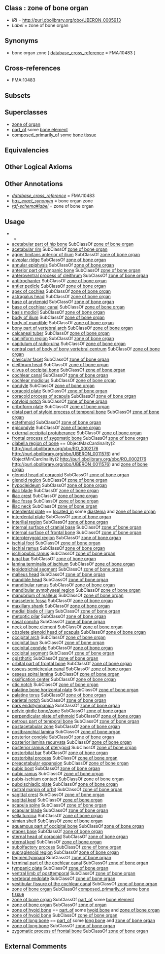 
## Class : zone of bone organ

 * *IRI* = http://purl.obolibrary.org/obo/UBERON_0005913
 * *Label* = zone of bone organ

## Synonyms

 * bone organ zone [ [database_cross_reference](../../ef/oboInOwl#hasDbXref.md) = FMA:10483 ]

## Cross-references

 * FMA:10483

## Subsets


## Superclasses

 * [zone of organ](../../UBERON/44/UBERON_0034944.md)
 * [part_of](../../BFO/50/BFO_0000050.md) some [bone element](../../UBERON/74/UBERON_0001474.md)
 * [composed_primarily_of](../../RO/73/RO_0002473.md) some [bone tissue](../../UBERON/81/UBERON_0002481.md)

## Equivalencies


## Other Logical Axioms


## Other Annotations

 * *[database_cross_reference](../../ef/oboInOwl#hasDbXref.md)* = FMA:10483
 * *[has_exact_synonym](../../ym/oboInOwl#hasExactSynonym.md)* = bone organ zone
 * *[rdf-schema#label](../../el/rdf-schema#label.md)* = zone of bone organ

## Usage

 * -
 * [acetabular part of hip bone](../../UBERON/69/UBERON_0001269.md) SubClassOf [zone of bone organ](../../UBERON/13/UBERON_0005913.md)
 * [acetabular rim](../../UBERON/02/UBERON_0006802.md) SubClassOf [zone of bone organ](../../UBERON/13/UBERON_0005913.md)
 * [agger limitans anterior of ilium](../../UBERON/66/UBERON_3000866.md) SubClassOf [zone of bone organ](../../UBERON/13/UBERON_0005913.md)
 * [alveolar ridge](../../UBERON/03/UBERON_0004103.md) SubClassOf [zone of bone organ](../../UBERON/13/UBERON_0005913.md)
 * [annular epiphysis](../../UBERON/76/UBERON_0006776.md) SubClassOf [zone of bone organ](../../UBERON/13/UBERON_0005913.md)
 * [anterior part of tympanic bone](../../UBERON/73/UBERON_0013173.md) SubClassOf [zone of bone organ](../../UBERON/13/UBERON_0005913.md)
 * [anteroventral process of cleithrum](../../UBERON/26/UBERON_4200226.md) SubClassOf [zone of bone organ](../../UBERON/13/UBERON_0005913.md)
 * [antitrochanter](../../UBERON/30/UBERON_4200030.md) SubClassOf [zone of bone organ](../../UBERON/13/UBERON_0005913.md)
 * [antler pedicle](../../UBERON/59/UBERON_0012459.md) SubClassOf [zone of bone organ](../../UBERON/13/UBERON_0005913.md)
 * [apex of cochlea](../../UBERON/19/UBERON_0002819.md) SubClassOf [zone of bone organ](../../UBERON/13/UBERON_0005913.md)
 * [astragalus head](../../UBERON/81/UBERON_4200181.md) SubClassOf [zone of bone organ](../../UBERON/13/UBERON_0005913.md)
 * [base of arytenoid](../../UBERON/26/UBERON_0006326.md) SubClassOf [zone of bone organ](../../UBERON/13/UBERON_0005913.md)
 * [base of cochlear canal](../../UBERON/26/UBERON_0014626.md) SubClassOf [zone of bone organ](../../UBERON/13/UBERON_0005913.md)
 * [basis modioli](../../UBERON/24/UBERON_0014624.md) SubClassOf [zone of bone organ](../../UBERON/13/UBERON_0005913.md)
 * [body of ilium](../../UBERON/47/UBERON_0010747.md) SubClassOf [zone of bone organ](../../UBERON/13/UBERON_0005913.md)
 * [body of mandible](../../UBERON/09/UBERON_0011309.md) SubClassOf [zone of bone organ](../../UBERON/13/UBERON_0005913.md)
 * [bony part of vertebral arch](../../UBERON/19/UBERON_0016419.md) SubClassOf [zone of bone organ](../../UBERON/13/UBERON_0005913.md)
 * [calcaneal tuber](../../UBERON/18/UBERON_4200018.md) SubClassOf [zone of bone organ](../../UBERON/13/UBERON_0005913.md)
 * [caniniform region](../../UBERON/73/UBERON_0018273.md) SubClassOf [zone of bone organ](../../UBERON/13/UBERON_0005913.md)
 * [capitulum of radio-ulna](../../UBERON/62/UBERON_3010262.md) SubClassOf [zone of bone organ](../../UBERON/13/UBERON_0005913.md)
 * [central part of body of bony vertebral centrum](../../UBERON/12/UBERON_0016412.md) SubClassOf [zone of bone organ](../../UBERON/13/UBERON_0005913.md)
 * [clavicular facet](../../UBERON/78/UBERON_4200078.md) SubClassOf [zone of bone organ](../../UBERON/13/UBERON_0005913.md)
 * [cleithrum head](../../UBERON/33/UBERON_4200033.md) SubClassOf [zone of bone organ](../../UBERON/13/UBERON_0005913.md)
 * [clivus of occipital bone](../../UBERON/08/UBERON_0004108.md) SubClassOf [zone of bone organ](../../UBERON/13/UBERON_0005913.md)
 * [cochlear canal](../../UBERON/06/UBERON_0006106.md) SubClassOf [zone of bone organ](../../UBERON/13/UBERON_0005913.md)
 * [cochlear modiolus](../../UBERON/23/UBERON_0006723.md) SubClassOf [zone of bone organ](../../UBERON/13/UBERON_0005913.md)
 * [condyle](../../UBERON/79/UBERON_0009979.md) SubClassOf [zone of bone organ](../../UBERON/13/UBERON_0005913.md)
 * [coracoid plate](../../UBERON/02/UBERON_4200002.md) SubClassOf [zone of bone organ](../../UBERON/13/UBERON_0005913.md)
 * [coracoid process of scapula](../../UBERON/33/UBERON_0006633.md) SubClassOf [zone of bone organ](../../UBERON/13/UBERON_0005913.md)
 * [cotyloid notch](../../UBERON/51/UBERON_4200051.md) SubClassOf [zone of bone organ](../../UBERON/13/UBERON_0005913.md)
 * [cribriform plate](../../UBERON/46/UBERON_0004546.md) SubClassOf [zone of bone organ](../../UBERON/13/UBERON_0005913.md)
 * [distal part of styloid process of temporal bone](../../UBERON/55/UBERON_0001755.md) SubClassOf [zone of bone organ](../../UBERON/13/UBERON_0005913.md)
 * [ectethmoid](../../UBERON/89/UBERON_0010889.md) SubClassOf [zone of bone organ](../../UBERON/13/UBERON_0005913.md)
 * [epicondyle](../../UBERON/78/UBERON_0009978.md) SubClassOf [zone of bone organ](../../UBERON/13/UBERON_0005913.md)
 * [external occipital protuberance](../../UBERON/69/UBERON_0013469.md) SubClassOf [zone of bone organ](../../UBERON/13/UBERON_0005913.md)
 * [frontal process of zygomatic bone](../../UBERON/10/UBERON_0012110.md) SubClassOf [zone of bone organ](../../UBERON/13/UBERON_0005913.md)
 * [glabella region of bone](../../UBERON/40/UBERON_0016440.md) == ObjectMaxCardinality(2 <http://purl.obolibrary.org/obo/RO_0002176> <http://purl.obolibrary.org/obo/UBERON_0011576>) and ObjectMinCardinality(2 <http://purl.obolibrary.org/obo/RO_0002176> <http://purl.obolibrary.org/obo/UBERON_0011576>) and [zone of bone organ](../../UBERON/13/UBERON_0005913.md)
 * [glenoid head of coracoid](../../UBERON/14/UBERON_3000814.md) SubClassOf [zone of bone organ](../../UBERON/13/UBERON_0005913.md)
 * [glenoid region](../../UBERON/19/UBERON_4300119.md) SubClassOf [zone of bone organ](../../UBERON/13/UBERON_0005913.md)
 * [hypocleideum](../../UBERON/81/UBERON_4200081.md) SubClassOf [zone of bone organ](../../UBERON/13/UBERON_0005913.md)
 * [iliac blade](../../UBERON/46/UBERON_0010746.md) SubClassOf [zone of bone organ](../../UBERON/13/UBERON_0005913.md)
 * [iliac crest](../../UBERON/37/UBERON_0014437.md) SubClassOf [zone of bone organ](../../UBERON/13/UBERON_0005913.md)
 * [iliac fossa](../../UBERON/15/UBERON_0011015.md) SubClassOf [zone of bone organ](../../UBERON/13/UBERON_0005913.md)
 * [iliac neck](../../UBERON/86/UBERON_4200086.md) SubClassOf [zone of bone organ](../../UBERON/13/UBERON_0005913.md)
 * [interdental plate](../../UBERON/35/UBERON_0013135.md) == [located_in](../../RO/25/RO_0001025.md) some [diastema](../../UBERON/11/UBERON_0012111.md) and [zone of bone organ](../../UBERON/13/UBERON_0005913.md)
 * [interdental plate](../../UBERON/35/UBERON_0013135.md) SubClassOf [zone of bone organ](../../UBERON/13/UBERON_0005913.md)
 * [interilial region](../../UBERON/82/UBERON_3000882.md) SubClassOf [zone of bone organ](../../UBERON/13/UBERON_0005913.md)
 * [internal surface of cranial base](../../UBERON/92/UBERON_0017692.md) SubClassOf [zone of bone organ](../../UBERON/13/UBERON_0005913.md)
 * [internal surface of frontal bone](../../UBERON/90/UBERON_0017690.md) SubClassOf [zone of bone organ](../../UBERON/13/UBERON_0005913.md)
 * [interpterygoid region](../../UBERON/29/UBERON_0018329.md) SubClassOf [zone of bone organ](../../UBERON/13/UBERON_0005913.md)
 * [ischial foot](../../UBERON/98/UBERON_4200098.md) SubClassOf [zone of bone organ](../../UBERON/13/UBERON_0005913.md)
 * [ischial ramus](../../UBERON/41/UBERON_0014441.md) SubClassOf [zone of bone organ](../../UBERON/13/UBERON_0005913.md)
 * [ischiopubic ramus](../../UBERON/40/UBERON_0014440.md) SubClassOf [zone of bone organ](../../UBERON/13/UBERON_0005913.md)
 * [jugal bar](../../UBERON/32/UBERON_0018332.md) SubClassOf [zone of bone organ](../../UBERON/13/UBERON_0005913.md)
 * [lamina terminalis of ischium](../../UBERON/98/UBERON_0014898.md) SubClassOf [zone of bone organ](../../UBERON/13/UBERON_0005913.md)
 * [lepidotrichial segment](../../UBERON/08/UBERON_4300108.md) SubClassOf [zone of bone organ](../../UBERON/13/UBERON_0005913.md)
 * [malleus head](../../UBERON/42/UBERON_0005342.md) SubClassOf [zone of bone organ](../../UBERON/13/UBERON_0005913.md)
 * [mandible head](../../UBERON/58/UBERON_0004658.md) SubClassOf [zone of bone organ](../../UBERON/13/UBERON_0005913.md)
 * [mandibular ramus](../../UBERON/01/UBERON_0000401.md) SubClassOf [zone of bone organ](../../UBERON/13/UBERON_0005913.md)
 * [mandibular symphyseal region](../../UBERON/42/UBERON_0018542.md) SubClassOf [zone of bone organ](../../UBERON/13/UBERON_0005913.md)
 * [manubrium of malleus](../../UBERON/22/UBERON_0006722.md) SubClassOf [zone of bone organ](../../UBERON/13/UBERON_0005913.md)
 * [masseteric fossa](../../UBERON/10/UBERON_0011310.md) SubClassOf [zone of bone organ](../../UBERON/13/UBERON_0005913.md)
 * [maxillary shank](../../UBERON/36/UBERON_0018336.md) SubClassOf [zone of bone organ](../../UBERON/13/UBERON_0005913.md)
 * [medial blade of ilium](../../UBERON/00/UBERON_4200000.md) SubClassOf [zone of bone organ](../../UBERON/13/UBERON_0005913.md)
 * [metoptic pilar](../../UBERON/06/UBERON_0006006.md) SubClassOf [zone of bone organ](../../UBERON/13/UBERON_0005913.md)
 * [nasal concha](../../UBERON/62/UBERON_0001762.md) SubClassOf [zone of bone organ](../../UBERON/13/UBERON_0005913.md)
 * [neck of bone element](../../UBERON/64/UBERON_0018664.md) SubClassOf [zone of bone organ](../../UBERON/13/UBERON_0005913.md)
 * [obsolete glenoid head of scapula](../../UBERON/85/UBERON_4200085.md) SubClassOf [zone of bone organ](../../UBERON/13/UBERON_0005913.md)
 * [occipital arch](../../UBERON/42/UBERON_3010142.md) SubClassOf [zone of bone organ](../../UBERON/13/UBERON_0005913.md)
 * [occipital bun](../../UBERON/27/UBERON_0013427.md) SubClassOf [zone of bone organ](../../UBERON/13/UBERON_0005913.md)
 * [occipital condyle](../../UBERON/11/UBERON_0006811.md) SubClassOf [zone of bone organ](../../UBERON/13/UBERON_0005913.md)
 * [occipital segment](../../UBERON/32/UBERON_3010832.md) SubClassOf [zone of bone organ](../../UBERON/13/UBERON_0005913.md)
 * [opisthotic](../../UBERON/10/UBERON_0010910.md) SubClassOf [zone of bone organ](../../UBERON/13/UBERON_0005913.md)
 * [orbital part of frontal bone](../../UBERON/27/UBERON_0011627.md) SubClassOf [zone of bone organ](../../UBERON/13/UBERON_0005913.md)
 * [osseus semicircular canal](../../UBERON/33/UBERON_0007833.md) SubClassOf [zone of bone organ](../../UBERON/13/UBERON_0005913.md)
 * [osseus spiral lamina](../../UBERON/24/UBERON_0006724.md) SubClassOf [zone of bone organ](../../UBERON/13/UBERON_0005913.md)
 * [ossification center](../../UBERON/55/UBERON_0010355.md) SubClassOf [zone of bone organ](../../UBERON/13/UBERON_0005913.md)
 * [otic notch](../../UBERON/22/UBERON_0013222.md) SubClassOf [zone of bone organ](../../UBERON/13/UBERON_0005913.md)
 * [palatine bone horizontal plate](../../UBERON/42/UBERON_0018242.md) SubClassOf [zone of bone organ](../../UBERON/13/UBERON_0005913.md)
 * [palatine torus](../../UBERON/68/UBERON_0013068.md) SubClassOf [zone of bone organ](../../UBERON/13/UBERON_0005913.md)
 * [parietal notch](../../UBERON/46/UBERON_0018346.md) SubClassOf [zone of bone organ](../../UBERON/13/UBERON_0005913.md)
 * [pars endotympanica](../../UBERON/55/UBERON_0018655.md) SubClassOf [zone of bone organ](../../UBERON/13/UBERON_0005913.md)
 * [pelvic girdle bone/zone](../../UBERON/30/UBERON_0007830.md) SubClassOf [zone of bone organ](../../UBERON/13/UBERON_0005913.md)
 * [perpendicular plate of ethmoid](../../UBERON/44/UBERON_0011244.md) SubClassOf [zone of bone organ](../../UBERON/13/UBERON_0005913.md)
 * [petrous part of temporal bone](../../UBERON/94/UBERON_0001694.md) SubClassOf [zone of bone organ](../../UBERON/13/UBERON_0005913.md)
 * [postacetabular zone](../../UBERON/12/UBERON_4100012.md) SubClassOf [zone of bone organ](../../UBERON/13/UBERON_0005913.md)
 * [postbranchial lamina](../../UBERON/16/UBERON_4200016.md) SubClassOf [zone of bone organ](../../UBERON/13/UBERON_0005913.md)
 * [posterior condyle](../../UBERON/46/UBERON_3000446.md) SubClassOf [zone of bone organ](../../UBERON/13/UBERON_0005913.md)
 * [posterior lamina recurvata](../../UBERON/34/UBERON_3000834.md) SubClassOf [zone of bone organ](../../UBERON/13/UBERON_0005913.md)
 * [posterior ramus of pterygoid](../../UBERON/51/UBERON_3000451.md) SubClassOf [zone of bone organ](../../UBERON/13/UBERON_0005913.md)
 * [postorbital bar](../../UBERON/08/UBERON_0012108.md) SubClassOf [zone of bone organ](../../UBERON/13/UBERON_0005913.md)
 * [postorbital process](../../UBERON/42/UBERON_0013442.md) SubClassOf [zone of bone organ](../../UBERON/13/UBERON_0005913.md)
 * [preacetabular expansion](../../UBERON/70/UBERON_3000870.md) SubClassOf [zone of bone organ](../../UBERON/13/UBERON_0005913.md)
 * [pubic boot](../../UBERON/17/UBERON_4200117.md) SubClassOf [zone of bone organ](../../UBERON/13/UBERON_0005913.md)
 * [pubic ramus](../../UBERON/44/UBERON_0014444.md) SubClassOf [zone of bone organ](../../UBERON/13/UBERON_0005913.md)
 * [pubis-ischium contact](../../UBERON/19/UBERON_4200119.md) SubClassOf [zone of bone organ](../../UBERON/13/UBERON_0005913.md)
 * [puboischiadic plate](../../UBERON/20/UBERON_4200120.md) SubClassOf [zone of bone organ](../../UBERON/13/UBERON_0005913.md)
 * [rostral margin of orbit](../../UBERON/42/UBERON_0016942.md) SubClassOf [zone of bone organ](../../UBERON/13/UBERON_0005913.md)
 * [sagittal crest](../../UBERON/47/UBERON_0013447.md) SubClassOf [zone of bone organ](../../UBERON/13/UBERON_0005913.md)
 * [sagittal keel](../../UBERON/48/UBERON_0013448.md) SubClassOf [zone of bone organ](../../UBERON/13/UBERON_0005913.md)
 * [scapula spine](../../UBERON/51/UBERON_0004651.md) SubClassOf [zone of bone organ](../../UBERON/13/UBERON_0005913.md)
 * [scapular blade](../../UBERON/00/UBERON_1500000.md) SubClassOf [zone of bone organ](../../UBERON/13/UBERON_0005913.md)
 * [sella turcica](../../UBERON/89/UBERON_0003689.md) SubClassOf [zone of bone organ](../../UBERON/13/UBERON_0005913.md)
 * [simian shelf](../../UBERON/50/UBERON_0013450.md) SubClassOf [zone of bone organ](../../UBERON/13/UBERON_0005913.md)
 * [squamous part of occipital bone](../../UBERON/70/UBERON_0007170.md) SubClassOf [zone of bone organ](../../UBERON/13/UBERON_0005913.md)
 * [stapes base](../../UBERON/96/UBERON_0002496.md) SubClassOf [zone of bone organ](../../UBERON/13/UBERON_0005913.md)
 * [sternal head of coracoid](../../UBERON/15/UBERON_3000815.md) SubClassOf [zone of bone organ](../../UBERON/13/UBERON_0005913.md)
 * [sternal keel](../../UBERON/69/UBERON_4200069.md) SubClassOf [zone of bone organ](../../UBERON/13/UBERON_0005913.md)
 * [subolfactory process](../../UBERON/59/UBERON_0018359.md) SubClassOf [zone of bone organ](../../UBERON/13/UBERON_0005913.md)
 * [supraglenoid region](../../UBERON/75/UBERON_4200175.md) SubClassOf [zone of bone organ](../../UBERON/13/UBERON_0005913.md)
 * [tegmen tympani](../../UBERON/37/UBERON_0006837.md) SubClassOf [zone of bone organ](../../UBERON/13/UBERON_0005913.md)
 * [terminal part of the cochlear canal](../../UBERON/29/UBERON_0014629.md) SubClassOf [zone of bone organ](../../UBERON/13/UBERON_0005913.md)
 * [tympanic plate](../../UBERON/66/UBERON_0010066.md) SubClassOf [zone of bone organ](../../UBERON/13/UBERON_0005913.md)
 * [ventral limb of posttemporal](../../UBERON/06/UBERON_4300106.md) SubClassOf [zone of bone organ](../../UBERON/13/UBERON_0005913.md)
 * [vertebral endplate](../../UBERON/86/UBERON_0014386.md) SubClassOf [zone of bone organ](../../UBERON/13/UBERON_0005913.md)
 * [vestibular fissure of the cochlear canal](../../UBERON/28/UBERON_0014628.md) SubClassOf [zone of bone organ](../../UBERON/13/UBERON_0005913.md)
 * [zone of bone organ](../../UBERON/13/UBERON_0005913.md) SubClassOf [composed_primarily_of](../../RO/73/RO_0002473.md) some [bone tissue](../../UBERON/81/UBERON_0002481.md)
 * [zone of bone organ](../../UBERON/13/UBERON_0005913.md) SubClassOf [part_of](../../BFO/50/BFO_0000050.md) some [bone element](../../UBERON/74/UBERON_0001474.md)
 * [zone of bone organ](../../UBERON/13/UBERON_0005913.md) SubClassOf [zone of organ](../../UBERON/44/UBERON_0034944.md)
 * [zone of hyoid bone](../../UBERON/73/UBERON_0010273.md) == [part_of](../../BFO/50/BFO_0000050.md) some [hyoid bone](../../UBERON/85/UBERON_0001685.md) and [zone of bone organ](../../UBERON/13/UBERON_0005913.md)
 * [zone of hyoid bone](../../UBERON/73/UBERON_0010273.md) SubClassOf [zone of bone organ](../../UBERON/13/UBERON_0005913.md)
 * [zone of long bone](../../UBERON/55/UBERON_0005055.md) == [part_of](../../BFO/50/BFO_0000050.md) some [long bone](../../UBERON/95/UBERON_0002495.md) and [zone of bone organ](../../UBERON/13/UBERON_0005913.md)
 * [zone of long bone](../../UBERON/55/UBERON_0005055.md) SubClassOf [zone of bone organ](../../UBERON/13/UBERON_0005913.md)
 * [zygomatic process of frontal bone](../../UBERON/09/UBERON_0012109.md) SubClassOf [zone of bone organ](../../UBERON/13/UBERON_0005913.md)

## External Comments

